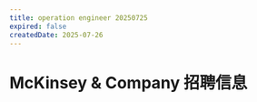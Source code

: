 ```yaml
---
title: operation engineer 20250725
expired: false
createdDate: 2025-07-26
---
```


# McKinsey & Company 招聘信息

<JobPostingTable job-posting-json-path="mckinsey/data/operation-engineer-20250725.json"/>
